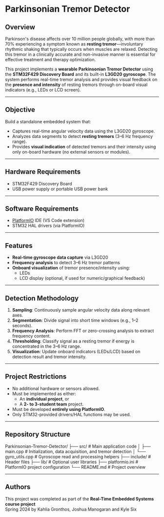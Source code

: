 # Parkinsonian Tremor Detector

## Overview

Parkinson's disease affects over 10 million people globally, with more than 70% experiencing a symptom known as **resting tremor**—involuntary rhythmic shaking that typically occurs when muscles are relaxed. Detecting this tremor in a clinically accurate and non-invasive manner is essential for effective treatment and therapy optimization.

This project implements a **wearable Parkinsonian Tremor Detector** using the **STM32F429 Discovery Board** and its built-in **L3GD20 gyroscope**. The system performs real-time tremor analysis and provides visual feedback on the **presence and intensity** of resting tremors through on-board visual indicators (e.g., LEDs or LCD screen).

---

## Objective

Build a standalone embedded system that:
- Captures real-time angular velocity data using the L3GD20 gyroscope.
- Analyzes data segments to detect **resting tremors** (3–6 Hz frequency range).
- Provides **visual indication** of detected tremors and their intensity using only on-board hardware (no external sensors or modules).

---

## Hardware Requirements

- STM32F429 Discovery Board  
- USB power supply or portable USB power bank  

---

## Software Requirements

- [PlatformIO](https://platformio.org/) IDE (VS Code extension)
- STM32 HAL drivers (via PlatformIO)

---

## Features

- **Real-time gyroscope data capture** via L3GD20
- **Frequency analysis** to detect 3–6 Hz tremor patterns
- **Onboard visualization** of tremor presence/intensity using:
  - LEDs
  - LCD display (optional, if used for numeric/graphical feedback)

---

## Detection Methodology

1. **Sampling**: Continuously sample angular velocity data along relevant axes.
2. **Segmentation**: Divide signal into short time windows (e.g., 1–2 seconds).
3. **Frequency Analysis**: Perform FFT or zero-crossing analysis to extract frequency content.
4. **Thresholding**: Classify signal as a resting tremor if energy is concentrated in the 3–6 Hz range.
5. **Visualization**: Update onboard indicators (LEDs/LCD) based on detection result and tremor intensity.

---

## Project Restrictions

- No additional hardware or sensors allowed.
- Must be implemented as either:
  - An **individual project**, or  
  - A **2- to 3-student team** project.
- Must be developed **entirely using PlatformIO**.
- Only STM32-provided drivers/HAL functions may be used.

---

## Repository Structure
Parkinsonian-Tremor-Detector/
├── src/ # Main application code
│ ├── main.cpp # Initialization, data acquisition, and tremor detection
│ └── gyro_utils.cpp # Gyroscope read and processing helpers
├── include/ # Header files
├── lib/ # Optional user libraries
├── platformio.ini # PlatformIO project configuration
└── README.md # Project overview

--- 

## Authors

This project was completed as part of the **Real-Time Embedded Systems course project**  
Spring 2024 by Kahlia Gronthos, Joshua Manogaran and Kyle Six
